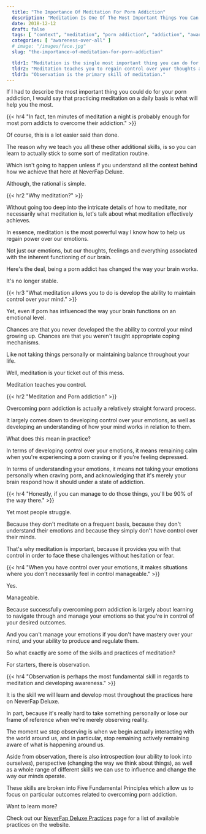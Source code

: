 ```yaml
---
  title: "The Importance Of Meditation For Porn Addiction"
  description: "Meditation Is One Of The Most Important Things You Can Do To Address Your Porn Addiction. Without Control Over Your Mind, You Cannot Control Your Behaviour."
  date: 2018-12-12
  draft: false
  tags: [ "context", "meditation", "porn addiction", "addiction", "awareness", "awareness exercises", "perspective", "nofap", "neverfap", "neverfap deluxe" ]
  categories: [ "awareness-over-all" ]
  # image: "/images/face.jpg"
  slug: "the-importance-of-meditation-for-porn-addiction"

  tldr1: "Meditation is the single most important thing you can do for your porn recovery."
  tldr2: "Meditation teaches you to regain control over your thoughts and emotions."
  tldr3: "Observation is the primary skill of meditation."
---
```


If I had to describe the most important thing you could do for your porn addiction, I would say that practicing meditation on a daily basis is what will help you the most.


{{< hr4 "In fact, ten minutes of meditation a night is probably enough for most porn addicts to overcome their addiction." >}}


Of course, this is a lot easier said than done.

The reason why we teach you all these other additional skills, is so you can learn to actually stick to some sort of meditation routine. 

Which isn't going to happen unless if you understand all the context behind how we achieve that here at NeverFap Deluxe.

Although, the rational is simple.


{{< hr2 "Why meditation?" >}}


Without going too deep into the intricate details of how to meditate, nor necessarily what meditation is, let's talk about what meditation effectively achieves. 

In essence, meditation is the most powerful way I know how to help us regain power over our emotions.

Not just our emotions, but our thoughts, feelings and everything associated with the inherent functioning of our brain.

Here's the deal, being a porn addict has changed the way your brain works. 

It's no longer stable.

{{< hr3 "What meditation allows you to do is develop the ability to maintain control over your mind." >}}

Yet, even if porn has influenced the way your brain functions on an emotional level.

Chances are that you never developed the the ability to control your mind growing up. Chances are that you weren't taught appropriate coping mechanisms.

Like not taking things personally or maintaining balance throughout your life.

Well, meditation is your ticket out of this mess.

Meditation teaches you control.


{{< hr2 "Meditation and Porn addiction" >}}


Overcoming porn addiction is actually a relatively straight forward process.

It largely comes down to developing control over your emotions, as well as developing an understanding of how your mind works in relation to them.

What does this mean in practice?

In terms of developing control over your emotions, it means remaining calm when you're experiencing a porn craving or if you're feeling depressed. 

In terms of understanding your emotions, it means not taking your emotions personally when craving porn, and acknowledging that it's merely your brain respond how it should under a state of addiction.

{{< hr4 "Honestly, if you can manage to do those things, you'll be 90% of the way there." >}}

Yet most people struggle.

Because they don't meditate on a frequent basis, because they don't understand their emotions and because they simply don't have control over their minds. 

That's why meditation is important, because it provides you with that control in order to face these challenges without hesitation or fear.


{{< hr4 "When you have control over your emotions, it makes situations where you don't necessarily feel in control manageable." >}}


Yes. 

Manageable.

Because successfully overcoming porn addiction is largely about learning to navigate through and manage your emotions so that you're in control of your desired outcomes.

And you can't manage your emotions if you don't have mastery over your mind, and your ability to produce and regulate them.

So what exactly are some of the skills and practices of meditation? 

For starters, there is observation. 


{{< hr4 "Observation is perhaps the most fundamental skill in regards to meditation and developing awareness." >}}


It is the skill we will learn and develop most throughout the practices here on NeverFap Deluxe.

<!-- TODO: If you'd like to find out more, you can read more about it in my article the power of observation -->

In part, because it's really hard to take something personally or lose our frame of reference when we're merely observing reality.

The moment we stop observing is when we begin actually interacting with the world around us, and in particular, stop remaining actively remaining aware of what is happening around us. 

Aside from observation, there is also introspection (our ability to look into ourselves), perspective (changing the way we think about things), as well as a whole range of different skills we can use to influence and change the way our minds operate.

These skills are broken into Five Fundamental Principles which allow us to focus on particular outcomes related to overcoming porn addiction.

Want to learn more?

Check out our <a class="link" href="">NeverFap Deluxe Practices</a> page for a list of available practices on the website.